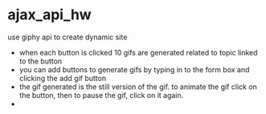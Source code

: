# ajax_api_hw
use giphy api to create dynamic site

- when each button is clicked 10 gifs are generated related to topic linked to the button
- you can add buttons to generate gifs by typing in to the form box and clicking the add gif button
- the gif generated is the still version of the gif. to animate the gif click on the button, then to pause the gif, click on it again.
- 
